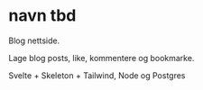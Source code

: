 # navn tbd

Blog nettside.

Lage blog posts, like, kommentere og bookmarke.

Svelte + Skeleton + Tailwind, Node og Postgres
